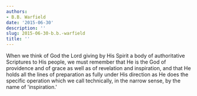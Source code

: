 ```yaml
---
authors:
- B.B. Warfield
date: '2015-06-30'
description: ''
slug: 2015-06-30-b.b.-warfield
title: ''
---
```

When we think of God the Lord giving by His Spirit a body of authoritative Scriptures to His people, we must remember that He is the God of providence and of grace as well as of revelation and inspiration, and that He holds all the lines of preparation as fully under His direction as He does the specific operation which we call technically, in the narrow sense, by the name of 'inspiration.'



